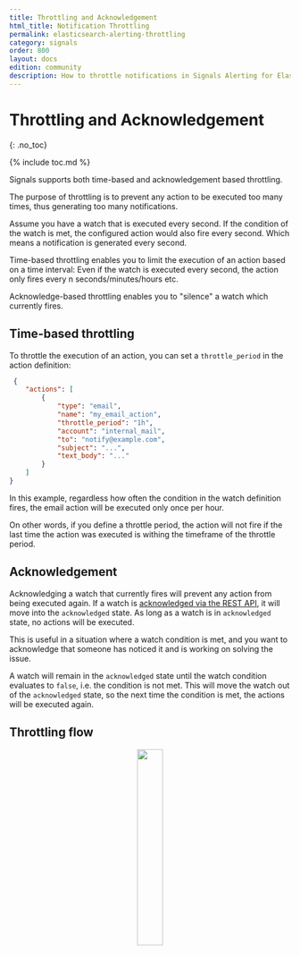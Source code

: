 ```yaml
---
title: Throttling and Acknowledgement
html_title: Notification Throttling
permalink: elasticsearch-alerting-throttling
category: signals
order: 800
layout: docs
edition: community
description: How to throttle notifications in Signals Alerting for Elasticsearch to prevent alert flooding
---
```


<!--- Copyright 2022 floragunn GmbH -->

# Throttling and Acknowledgement
{: .no_toc}

{% include toc.md %}

Signals supports both time-based and acknowledgement based throttling.

The purpose of throttling is to prevent any action to be executed too many times, thus generating too many notifications.

Assume you have a watch that is executed every second. If the condition of the watch is met, the configured action would also fire every second. Which means a notification is generated every second.

Time-based throttling enables you to limit the execution of an action based on a time interval: Even if the watch is executed every second, the action only fires every n seconds/minutes/hours etc.

Acknowledge-based throttling enables you to "silence" a watch which currently fires.  

## Time-based throttling

To throttle the execution of an action, you can set a `throttle_period` in the action definition:

```json
 {
	"actions": [
		{
			"type": "email",
			"name": "my_email_action",
			"throttle_period": "1h",
			"account": "internal_mail",
			"to": "notify@example.com",
			"subject": "...",
			"text_body": "..."
		}
	]
}
```

In this example, regardless how often the condition in the watch definition fires, the email action will be executed only once per hour.

On other words, if you define a throttle period, the action will not fire if the last time the action was executed is withing the timeframe of the throttle period.

## Acknowledgement

Acknowledging a watch that currently fires will prevent any action from being executed again. If a watch is [acknowledged via the REST API](rest_api_watch_acknowledge.md), it will move into the `acknowledged` state. As long as a watch is in `acknowledged` state, no actions will be executed.

This is useful in a situation where a watch condition is met, and you want to acknowledge that someone has noticed it and is working on solving the issue. 

A watch will remain in the `acknowledged` state until the watch condition evaluates to `false`, i.e. the condition is not met. This will move the watch out of the `acknowledged` state, so the next time the condition is met, the actions will be executed again.

## Throttling flow

<p align="center">
<img src="throttling.png" style="width: 30%" class="md_image"/>
</p>
